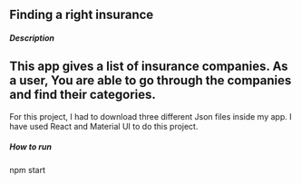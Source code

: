 #### 
Finding a right insurance
---
##### Description
This app gives a list of insurance companies. As a user, You are able to go through the companies and find their categories. 
---
For this project, I had to download three different Json files inside my app. I have used React and Material UI to do this project.

##### How to run

npm start

